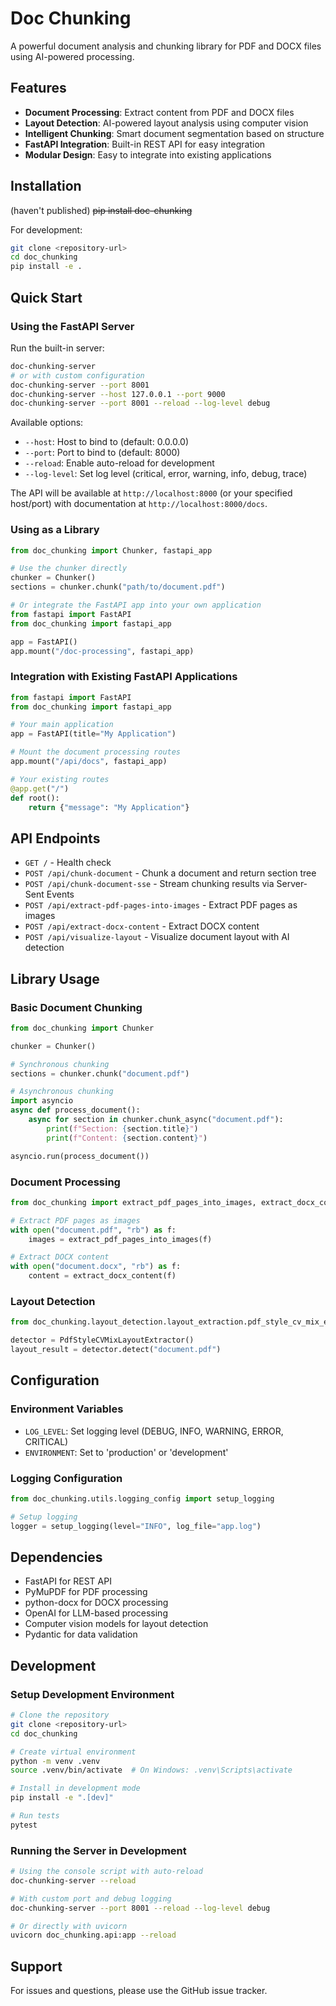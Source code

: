 # Doc Chunking

A powerful document analysis and chunking library for PDF and DOCX files using AI-powered processing.

## Features

- **Document Processing**: Extract content from PDF and DOCX files
- **Layout Detection**: AI-powered layout analysis using computer vision
- **Intelligent Chunking**: Smart document segmentation based on structure
- **FastAPI Integration**: Built-in REST API for easy integration
- **Modular Design**: Easy to integrate into existing applications

## Installation


(haven't published)
~~pip install doc-chunking~~

For development:
```bash
git clone <repository-url>
cd doc_chunking
pip install -e .
```

## Quick Start

### Using the FastAPI Server

Run the built-in server:
```bash
doc-chunking-server
# or with custom configuration
doc-chunking-server --port 8001
doc-chunking-server --host 127.0.0.1 --port 9000
doc-chunking-server --port 8001 --reload --log-level debug
```

Available options:
- `--host`: Host to bind to (default: 0.0.0.0)
- `--port`: Port to bind to (default: 8000)
- `--reload`: Enable auto-reload for development
- `--log-level`: Set log level (critical, error, warning, info, debug, trace)

The API will be available at `http://localhost:8000` (or your specified host/port) with documentation at `http://localhost:8000/docs`.

### Using as a Library

```python
from doc_chunking import Chunker, fastapi_app

# Use the chunker directly
chunker = Chunker()
sections = chunker.chunk("path/to/document.pdf")

# Or integrate the FastAPI app into your own application
from fastapi import FastAPI
from doc_chunking import fastapi_app

app = FastAPI()
app.mount("/doc-processing", fastapi_app)
```

### Integration with Existing FastAPI Applications

```python
from fastapi import FastAPI
from doc_chunking import fastapi_app

# Your main application
app = FastAPI(title="My Application")

# Mount the document processing routes
app.mount("/api/docs", fastapi_app)

# Your existing routes
@app.get("/")
def root():
    return {"message": "My Application"}
```

## API Endpoints

- `GET /` - Health check
- `POST /api/chunk-document` - Chunk a document and return section tree
- `POST /api/chunk-document-sse` - Stream chunking results via Server-Sent Events
- `POST /api/extract-pdf-pages-into-images` - Extract PDF pages as images
- `POST /api/extract-docx-content` - Extract DOCX content
- `POST /api/visualize-layout` - Visualize document layout with AI detection

## Library Usage

### Basic Document Chunking

```python
from doc_chunking import Chunker

chunker = Chunker()

# Synchronous chunking
sections = chunker.chunk("document.pdf")

# Asynchronous chunking
import asyncio
async def process_document():
    async for section in chunker.chunk_async("document.pdf"):
        print(f"Section: {section.title}")
        print(f"Content: {section.content}")

asyncio.run(process_document())
```

### Document Processing

```python
from doc_chunking import extract_pdf_pages_into_images, extract_docx_content

# Extract PDF pages as images
with open("document.pdf", "rb") as f:
    images = extract_pdf_pages_into_images(f)

# Extract DOCX content
with open("document.docx", "rb") as f:
    content = extract_docx_content(f)
```

### Layout Detection

```python
from doc_chunking.layout_detection.layout_extraction.pdf_style_cv_mix_extractor import PdfStyleCVMixLayoutExtractor

detector = PdfStyleCVMixLayoutExtractor()
layout_result = detector.detect("document.pdf")
```

## Configuration

### Environment Variables

- `LOG_LEVEL`: Set logging level (DEBUG, INFO, WARNING, ERROR, CRITICAL)
- `ENVIRONMENT`: Set to 'production' or 'development'

### Logging Configuration

```python
from doc_chunking.utils.logging_config import setup_logging

# Setup logging
logger = setup_logging(level="INFO", log_file="app.log")
```

## Dependencies

- FastAPI for REST API
- PyMuPDF for PDF processing
- python-docx for DOCX processing
- OpenAI for LLM-based processing
- Computer vision models for layout detection
- Pydantic for data validation

## Development

### Setup Development Environment

```bash
# Clone the repository
git clone <repository-url>
cd doc_chunking

# Create virtual environment
python -m venv .venv
source .venv/bin/activate  # On Windows: .venv\Scripts\activate

# Install in development mode
pip install -e ".[dev]"

# Run tests
pytest
```

### Running the Server in Development

```bash
# Using the console script with auto-reload
doc-chunking-server --reload

# With custom port and debug logging
doc-chunking-server --port 8001 --reload --log-level debug

# Or directly with uvicorn
uvicorn doc_chunking.api:app --reload
```

## Support

For issues and questions, please use the GitHub issue tracker.
